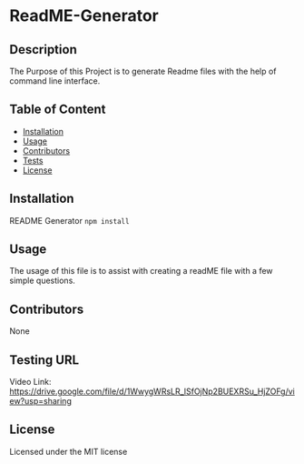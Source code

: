 # ReadME-Generator

## Description
The Purpose of this Project is to generate Readme files with the help of command line interface.

## Table of Content
* [Installation](#installation)
* [Usage](#usage)
* [Contributors](#contributor)
* [Tests](#tests)
* [License](#license)

## Installation
README Generator `npm install`

## Usage
The usage of this file is to assist with creating a readME file with a few simple questions.

## Contributors
None

## Testing URL
Video Link:
https://drive.google.com/file/d/1WwygWRsLR_lSfOjNp2BUEXRSu_HjZOFg/view?usp=sharing

## License
Licensed under the MIT license
